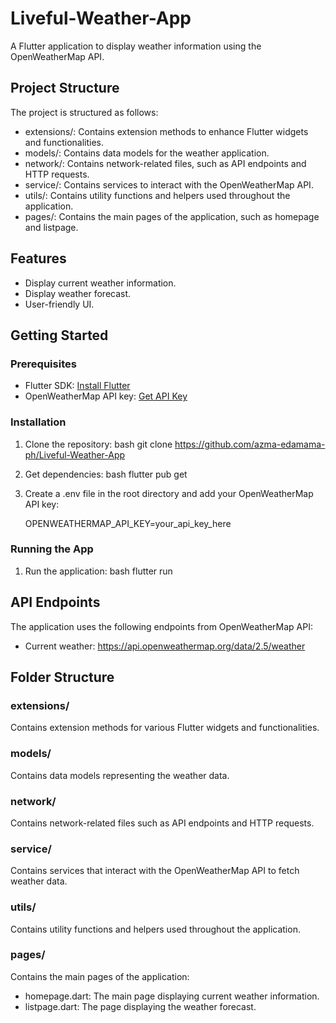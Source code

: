 # Liveful-Weather-App

A Flutter application to display weather information using the OpenWeatherMap API.

## Project Structure

The project is structured as follows:

- extensions/: Contains extension methods to enhance Flutter widgets and functionalities.
- models/: Contains data models for the weather application.
- network/: Contains network-related files, such as API endpoints and HTTP requests.
- service/: Contains services to interact with the OpenWeatherMap API.
- utils/: Contains utility functions and helpers used throughout the application.
- pages/: Contains the main pages of the application, such as homepage and listpage.

## Features

- Display current weather information.
- Display weather forecast.
- User-friendly UI.

## Getting Started

### Prerequisites

- Flutter SDK: [Install Flutter](https://flutter.dev/docs/get-started/install)
- OpenWeatherMap API key: [Get API Key](https://home.openweathermap.org/users/sign_up)

### Installation

1. Clone the repository:
    bash
    git clone https://github.com/azma-edamama-ph/Liveful-Weather-App
    

2. Get dependencies:
    bash
    flutter pub get
    

3. Create a .env file in the root directory and add your OpenWeatherMap API key:
    
    OPENWEATHERMAP_API_KEY=your_api_key_here
    

### Running the App

1. Run the application:
    bash
    flutter run
    

## API Endpoints

The application uses the following endpoints from OpenWeatherMap API:

- Current weather: https://api.openweathermap.org/data/2.5/weather

## Folder Structure

### extensions/

Contains extension methods for various Flutter widgets and functionalities.

### models/

Contains data models representing the weather data.

### network/

Contains network-related files such as API endpoints and HTTP requests.

### service/

Contains services that interact with the OpenWeatherMap API to fetch weather data.

### utils/

Contains utility functions and helpers used throughout the application.

### pages/

Contains the main pages of the application:

- homepage.dart: The main page displaying current weather information.
- listpage.dart: The page displaying the weather forecast.

